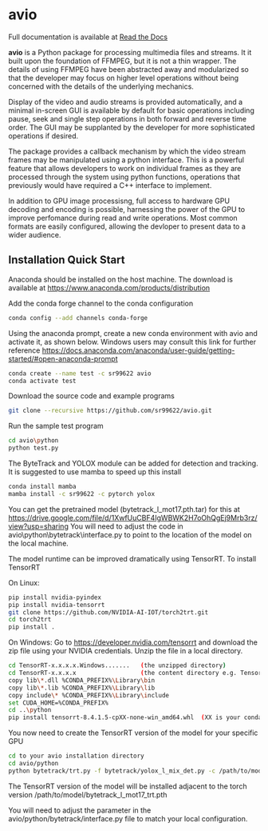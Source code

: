 avio
====

Full documentation is available at [Read the Docs](https://avio.readthedocs.io/en/latest/)

**avio** is a Python package for processing multimedia files and streams.  It it built upon the 
foundation of FFMPEG, but it is not a thin wrapper.  The details of using FFMPEG have been 
abstracted away and modularized so that the developer may focus on higher level operations 
without being concerned with the details of the underlying mechanics.

Display of the video and audio streams is provided automatically, and a minimal in-screen 
GUI is available by default for basic operations including pause, seek and single step 
operations in both forward and reverse time order.  The GUI may be supplanted by the 
developer for more sophisticated operations if desired.

The package provides a callback mechanism by which the video stream frames may be manipulated
using a python interface.  This is a powerful feature that allows developers to work on 
individual frames as they are processed through the system using python functions, operations 
that previously would have required a C++ interface to implement.

In addition to GPU image processisng, full access to hardware GPU decoding and encoding is 
possible, harnessing the power of the GPU to improve perfomance during read and write operations. 
Most common formats are easily configured, allowing the devloper to present data to a wider
audience.

Installation Quick Start
-------------------

Anaconda should be installed on the host machine.  The download is available at
https://www.anaconda.com/products/distribution

Add the conda forge channel to the conda configuration

```bash
conda config --add channels conda-forge
```

Using the anaconda prompt, create a new conda environment with avio and activate it, 
as shown below.  Windows users may consult this link for further reference
https://docs.anaconda.com/anaconda/user-guide/getting-started/#open-anaconda-prompt

```bash
conda create --name test -c sr99622 avio
conda activate test
```

Download the source code and example programs

```bash
git clone --recursive https://github.com/sr99622/avio.git
```

Run the sample test program

```bash
cd avio\python
python test.py
```

The ByteTrack and YOLOX module can be added for detection and tracking.  It is 
suggested to use mamba to speed up this install

```bash
conda install mamba
mamba install -c sr99622 -c pytorch yolox
```

You can get the pretrained model (bytetrack_l_mot17.pth.tar) for this at 
https://drive.google.com/file/d/1XwfUuCBF4IgWBWK2H7oOhQgEj9Mrb3rz/view?usp=sharing
You will need to adjust the code in avio\python\bytetrack\interface.py to point to 
the location of the model on the local machine.

The model runtime can be improved dramatically using TensorRT.  To install TensorRT

On Linux:

```bash
pip install nvidia-pyindex
pip install nvidia-tensorrt
git clone https://github.com/NVIDIA-AI-IOT/torch2trt.git
cd torch2trt
pip install .
```

On Windows:
Go to https://developer.nvidia.com/tensorrt and download the zip file using your
NVIDIA credentials.  Unzip the file in a local directory.

```bash
cd TensorRT-x.x.x.x.Windows.......   (the unzipped directory)
cd TensorRT-x.x.x.x                  (the content directory e.g. TensorRT-8.4.1.5)
copy lib\*.dll %CONDA_PREFIX%\Library\bin
copy lib\*.lib %CONDA_PREFIX%\Library\lib
copy include\* %CONDA_PREFIX%\Library\include
set CUDA_HOME=%CONDA_PREFIX%
cd ..\python
pip install tensorrt-8.4.1.5-cpXX-none-win_amd64.whl  (XX is your conda environment python version, should be 39)
```

You now need to create the TensorRT version of the model for your specific GPU

```bash
cd to your avio installation directory
cd avio/python
python bytetrack/trt.py -f bytetrack/yolox_l_mix_det.py -c /path/to/model/bytetrack_l_mot17.pth.tar
```

The TensorRT version of the model will be installed adjacent to the torch version
/path/to/model/bytetrack_l_mot17_trt.pth

You will need to adjust the parameter in the avio/python/bytetrack/interface.py file to match your local
configuration.
